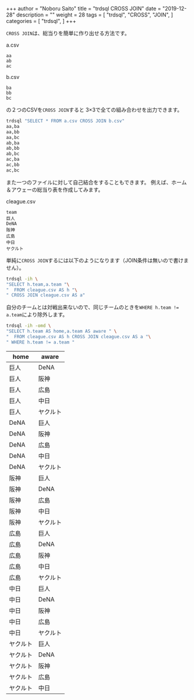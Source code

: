 +++
author = "Noboru Saito"
title = "trdsql CROSS JOIN"
date = "2019-12-28"
description = ""
weight = 28
tags = [
    "trdsql",
    "CROSS",
    "JOIN",
]
categories = [
    "trdsql",
]
+++

`CROSS JOIN`は、総当りを簡単に作り出せる方法です。

a.csv

```CSV
aa
ab
ac
```

b.csv

```CSV
ba
bb
bc
```

の２つのCSVを`CROSS JOIN`すると 3×3で全ての組み合わせを出力できます。

```sh
trdsql "SELECT * FROM a.csv CROSS JOIN b.csv"
aa,ba
aa,bb
aa,bc
ab,ba
ab,bb
ab,bc
ac,ba
ac,bb
ac,bc
```

また一つのファイルに対して自己結合をすることもできます。
例えば、ホーム＆アウェーの総当り表を作成してみます。

cleague.csv

```CSV
team
巨人
DeNA
阪神
広島
中日
ヤクルト
```

単純に`CROSS JOIN`するには以下のようになります（JOIN条件は無いので書けません）。

```sh
trdsql -ih \
"SELECT h.team,a.team "\
"  FROM cleague.csv AS h "\
" CROSS JOIN cleague.csv AS a"
```

自分のチームとは対戦出来ないので、同じチームのときを`WHERE h.team != a.team`により除外します。

```sh
trdsql -ih -omd \
"SELECT h.team AS home,a.team AS aware " \
"  FROM cleague.csv AS h CROSS JOIN cleague.csv AS a "\
" WHERE h.team != a.team "
```

|   home   |  aware   |
|----------|----------|
| 巨人     | DeNA     |
| 巨人     | 阪神     |
| 巨人     | 広島     |
| 巨人     | 中日     |
| 巨人     | ヤクルト |
| DeNA     | 巨人     |
| DeNA     | 阪神     |
| DeNA     | 広島     |
| DeNA     | 中日     |
| DeNA     | ヤクルト |
| 阪神     | 巨人     |
| 阪神     | DeNA     |
| 阪神     | 広島     |
| 阪神     | 中日     |
| 阪神     | ヤクルト |
| 広島     | 巨人     |
| 広島     | DeNA     |
| 広島     | 阪神     |
| 広島     | 中日     |
| 広島     | ヤクルト |
| 中日     | 巨人     |
| 中日     | DeNA     |
| 中日     | 阪神     |
| 中日     | 広島     |
| 中日     | ヤクルト |
| ヤクルト | 巨人     |
| ヤクルト | DeNA     |
| ヤクルト | 阪神     |
| ヤクルト | 広島     |
| ヤクルト | 中日     |
